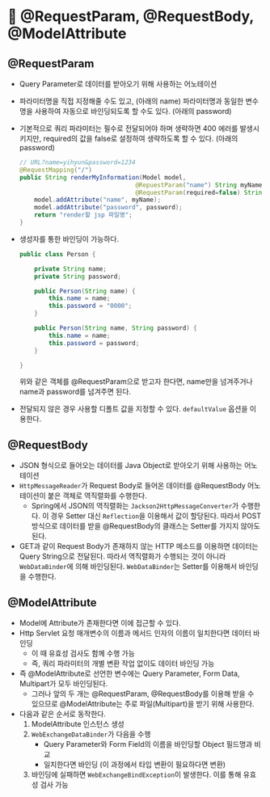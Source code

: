 # 🎈 @RequestParam, @RequestBody, @ModelAttribute

## @RequestParam

- Query Parameter로 데이터를 받아오기 위해 사용하는 어노테이션
- 파라미터명을 직접 지정해줄 수도 있고, (아래의 name) 파라미터명과 동일한 변수명을 사용하여 자동으로 바인딩되도록 할 수도 있다. (아래의 password)
- 기본적으로 쿼리 파라미터는 필수로 전달되어야 하며 생략하면 400 에러를 발생시키지만, required의 값을 false로 설정하여 생략하도록 할 수 있다. (아래의 password)
    
    ```java
    // URL?name=yihyun&password=1234
    @RequestMapping("/")
    public String renderMyInformation(Model model,
                                    @RepuestParam("name") String myName,
                                    @RequestParam(required=false) String password) {
    	model.addAttribute("name", myName);
    	model.addAttribute("password", password);
    	return "render할 jsp 파일명";
    }
    ```
    
- 생성자를 통한 바인딩이 가능하다.
    
    ```java
    public class Person {
    
    	private String name;
    	private String password;
    
    	public Person(String name) {
    		this.name = name;
    		this.password = "0000";
    	}
    
    	public Person(String name, String password) {
    		this.name = name;
    		this.password = password;
    	}
    
    }
    ```
    
    위와 같은 객체를 @RequestParam으로 받고자 한다면, name만을 넘겨주거나 name과 password를 넘겨주면 된다.
    
- 전달되지 않은 경우 사용할 디폴트 값을 지정할 수 있다. `defaultValue` 옵션을 이용한다.

## @RequestBody

- JSON 형식으로 들어오는 데이터를 Java Object로 받아오기 위해 사용하는 어노테이션
- `HttpMessageReader`가 Request Body로 들어온 데이터를 @RequestBody 어노테이션이 붙은 객체로 역직렬화를 수행한다.
    - Spring에서 JSON의 역직렬화는 `Jackson2HttpMessageConverter`가 수행한다. 이 경우 Setter 대신 `Reflection`을 이용해서 값이 할당된다. 따라서 POST 방식으로 데이터를 받을 @RequestBody의 클래스는 Setter를 가지지 않아도 된다.
- GET과 같이 Request Body가 존재하지 않는 HTTP 메소드를 이용하면 데이터는 Query String으로 전달된다. 따라서 역직렬화가 수행되는 것이 아니라 `WebDataBinder`에 의해 바인딩된다. `WebDataBinder`는 Setter를 이용해서 바인딩을 수행한다.

## @ModelAttribute

- Model에 Attribute가 존재한다면 이에 접근할 수 있다.
- Http Servlet 요청 매개변수의 이름과 메서드 인자의 이름이 일치한다면 데이터 바인딩
    - 이 때 유효성 검사도 함께 수행 가능
    - 즉, 쿼리 파라미터의 개별 변환 작업 없이도 데이터 바인딩 가능
- 즉 @ModelAttribute로 선언한 변수에는 Query Parameter, Form Data, Multipart가 모두 바인딩된다.
    - 그러나 앞의 두 개는 @RequestParam, @RequestBody를 이용해 받을 수 있으므로 @ModelAttribute는 주로 파일(Multipart)을 받기 위해 사용한다.
- 다음과 같은 순서로 동작한다.
    1. ModelAttribute 인스턴스 생성
    2. `WebExchangeDataBinder`가 다음을 수행
        - Query Parameter와 Form Field의 이름을 바인딩할 Object 필드명과 비교
        - 일치한다면 바인딩 (이 과정에서 타입 변환이 필요하다면 변환)
    3. 바인딩에 실패하면 `WebExchangeBindException`이 발생한다. 이를 통해 유효성 검사 가능
